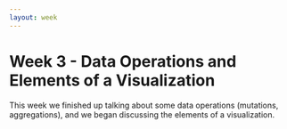 ```yaml
---
layout: week
---
```


# Week 3 - Data Operations and Elements of a Visualization

This week we finished up talking about some data operations (mutations,
aggregations), and we began discussing the elements of a visualization.
